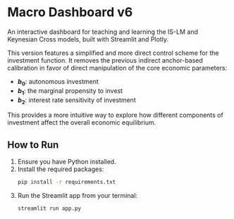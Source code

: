 # Macro Dashboard v6

An interactive dashboard for teaching and learning the IS-LM and Keynesian Cross models, built with Streamlit and Plotly.

This version features a simplified and more direct control scheme for the investment function. It removes the previous indirect anchor-based calibration in favor of direct manipulation of the core economic parameters:
- **$b_0$**: autonomous investment
- **$b_1$**: the marginal propensity to invest
- **$b_2$**: interest rate sensitivity of investment

This provides a more intuitive way to explore how different components of investment affect the overall economic equilibrium.

## How to Run

1.  Ensure you have Python installed.
2.  Install the required packages:
    ```bash
    pip install -r requirements.txt
    ```
3.  Run the Streamlit app from your terminal:
    ```bash
    streamlit run app.py
    ```
